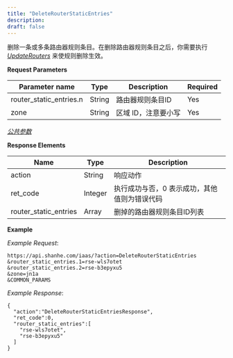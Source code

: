 ```yaml
---
title: "DeleteRouterStaticEntries"
description: 
draft: false
---
```




删除一条或多条路由器规则条目。在删除路由器规则条目之后，你需要执行 [_UpdateRouters_](../update_routers/) 来使规则删除生效。

**Request Parameters**

| Parameter name | Type | Description | Required |
| --- | --- | --- | --- |
| router_static_entries.n | String | 路由器规则条目ID | Yes |
| zone | String | 区域 ID，注意要小写 | Yes |

[_公共参数_](../../../parameters/)

**Response Elements**

| Name | Type | Description |
| --- | --- | --- |
| action | String | 响应动作 |
| ret_code | Integer | 执行成功与否，0 表示成功，其他值则为错误代码 |
| router_static_entries | Array | 删掉的路由器规则条目ID列表 |

**Example**

_Example Request_:

```
https://api.shanhe.com/iaas/?action=DeleteRouterStaticEntries
&router_static_entries.1=rse-wls7otet
&router_static_entries.2=rse-b3epyxu5
&zone=jn1a
&COMMON_PARAMS
```

_Example Response_:

```
{
  "action":"DeleteRouterStaticEntriesResponse",
  "ret_code":0,
  "router_static_entries":[
    "rse-wls7otet",
    "rse-b3epyxu5"
  ]
}
```
